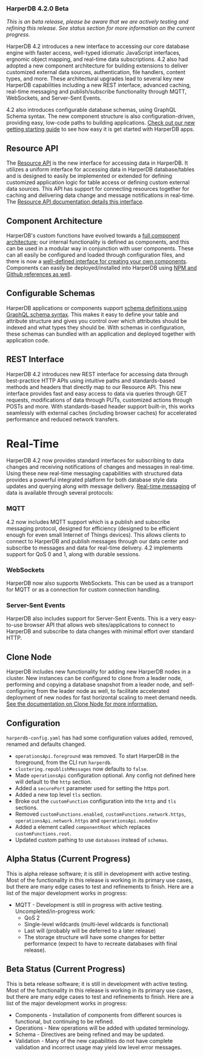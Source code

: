### HarperDB 4.2.0 Beta

*This is an beta release, please be aware that we are actively testing and refining this release. See status section for more information on the current progress.*

HarperDB 4.2 introduces a new interface to accessing our core database engine with faster access, well-typed idiomatic JavaScript interfaces, ergnomic object mapping, and real-time data subscriptions. 4.2 also had adopted a new component architecture for building extensions to deliver customized external data sources, authentication, file handlers, content types, and more. These architectural upgrades lead to several key new HarperDB capabilities including a new REST interface, advanced caching, real-time messaging and publish/subscribe functionality through MQTT, WebSockets, and Server-Sent Events.

4.2 also introduces configurable database schemas, using GraphQL Schema syntax. The new component structure is also configuration-driven, providing easy, low-code paths to building applications. [Check out our new getting starting guide](../../getting-started/getting-started.md) to see how easy it is get started with HarperDB apps.

## Resource API
The [Resource API](../../reference/resource.md) is the new interface for accessing data in HarperDB. It utilizes a uniform interface for accessing data in HarperDB database/tables and is designed to easily be implemented or extended for defining customized application logic for table access or defining custom external data sources. This API has support for connecting resources together for caching and delivering data change and message notifications in real-time. The [Resource API documentation details this interface](../../reference/resource.md).

## Component Architecture
HarperDB's custom functions have evolved towards a [full component architecture](../../components/README.md); our internal functionality is defined as components, and this can be used in a modular way in conjunction with user components. These can all easily be configured and loaded through configuration files, and there is now a [well-defined interface for creating your own components](../../components/writing-extensions.md). Components can easily be deployed/installed into HarperDB using [NPM and Github references as well](../../components/installing.md).

## Configurable Schemas
HarperDB applications or components support [schema definitions using GraphQL schema syntax](../../applications/defining-schemas.md). This makes it easy to define your table and attribute structure and gives you control over which attributes should be indexed and what types they should be. With schemas in configuration, these schemas can bundled with an application and deployed together with application code.

## REST Interface
HarperDB 4.2 introduces new REST interface for accessing data through best-practice HTTP APIs using intuitive paths and standards-based methods and headers that directly map to our Resource API. This new interface provides fast and easy access to data via queries through GET requests, modifications of data through PUTs, customized actions through POSTs and more. With standards-based header support built-in, this works seamlessly with external caches (including browser caches) for accelerated performance and reduced network transfers.

# Real-Time
HarperDB 4.2 now provides standard interfaces for subscribing to data changes and receiving notifications of changes and messages in real-time. Using these new real-time messaging capabilities with structured data provides a powerful integrated platform for both database style data updates and querying along with message delivery. [Real-time messaging](../../real-time/README.md) of data is available through several protocols:

### MQTT
4.2 now includes MQTT support which is a publish and subscribe messaging protocol, designed for efficiency (designed to be efficient enough for even small Internet of Things devices). This allows clients to connect to HarperDB and publish messages through our data center and subscribe to messages and data for real-time delivery. 4.2 implements support for QoS 0 and 1, along with durable sessions.

### WebSockets
HarperDB now also supports WebSockets. This can be used as a transport for MQTT or as a connection for custom connection handling.

### Server-Sent Events
HarperDB also includes support for Server-Sent Events. This is a very easy-to-use browser API that allows web sites/applications to connect to HarperDB and subscribe to data changes with minimal effort over standard HTTP.

## Clone Node
HarperDB includes new functionality for adding new HarperDB nodes in a cluster. New instances can be configured to clone from a leader node, performing and copying a database snapshot from a leader node, and self-configuring from the leader node as well, to facilitate accelerated deployment of new nodes for fast horizontal scaling to meet demand needs. [See the documentation on Clone Node for more information.](../../administration/cloning.md)

## Configuration
`harperdb-config.yaml` has had some configuration values added, removed, renamed and defaults changed.
* `operationsApi.foreground` was removed. To start HarperDB in the foreground, from the CLI run `harperdb`.
* `clustering.republishMessages` now defaults to `false`.
* Made `operationsApi` configuration optional. Any config not defined here will default to the `http` section.
* Added a `securePort` parameter used for setting the https port.
* Added a new top level `tls` section.
* Broke out the `customFunction` configuration into the `http` and `tls` sections.
* Removed `customFunctions.enabled`, `customFunctions.network.https`, `operationsApi.network.https` and `operationsApi.nodeEnv`
* Added a element called `componentRoot` which replaces `customFunctions.root`.
* Updated custom pathing to use `databases` instead of `schemas`.

## Alpha Status (Current Progress)
This is alpha release software; it is still in development with active testing. Most of the functionality in this release is working in its primary use cases, but there are many edge cases to test and refinements to finish. Here are a list of the major development works in progress:
* MQTT - Development is still in progress with active testing. Uncompleted/in-progress work:
    * QoS 2
    * Single-level wildcards (multi-level wildcards is functional)
    * Last will (probably will be deferred to a later release)
    * The storage structure will have some changes for better performance (expect to have to recreate databases with final release).
## Beta Status (Current Progress)
This is beta release software; it is still in development with active testing. Most of the functionality in this release is working in its primary use cases, but there are many edge cases to test and refinements to finish. Here are a list of the major development works in progress:
* Components - Installation of components from different sources is functional, but continuing to be refined.
* Operations - New operations will be added with updated terminology.
* Schema - Directives are being refined and may be updated.
* Validation - Many of the new capabilities do not have complete validation and incorrect usage may yield low level error messages.